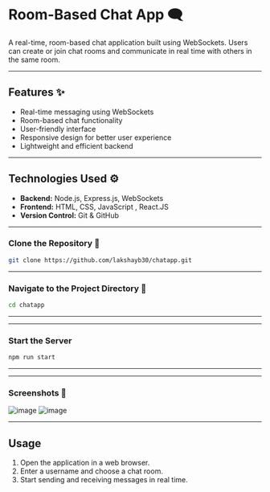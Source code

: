# Room-Based Chat App 🗨️
A real-time, room-based chat application built using WebSockets. Users can create or join chat rooms and communicate in real time with others in the same room.

---

## Features ✨
- Real-time messaging using WebSockets
- Room-based chat functionality
- User-friendly interface
- Responsive design for better user experience
- Lightweight and efficient backend

---

## Technologies Used ⚙️
- **Backend:** Node.js, Express.js, WebSockets 
- **Frontend:** HTML, CSS, JavaScript , React.JS
- **Version Control:** Git & GitHub

---

### Clone the Repository 💼
```sh
git clone https://github.com/lakshayb30/chatapp.git

```

---

### Navigate to the Project Directory 🧭
```sh
cd chatapp
```

---


---

### Start the Server
```sh
npm run start
```

---

---

### Screenshots 📸
![image](https://github.com/user-attachments/assets/bcff6565-6edd-4696-b504-0295ff6fd813)
![image](https://github.com/user-attachments/assets/75d1c7d1-abc5-42d3-aa52-9cb1a05f3011)



---

## Usage
1. Open the application in a web browser.
2. Enter a username and choose a chat room.
3. Start sending and receiving messages in real time.

